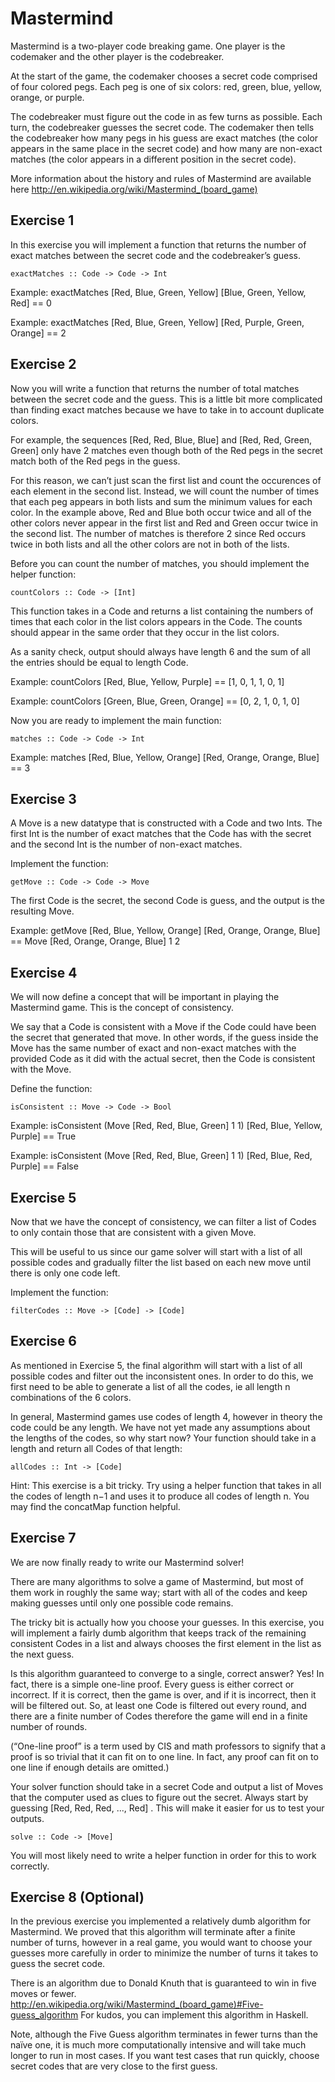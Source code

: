 # Mastermind

Mastermind is a two-player code breaking game. One player is the
codemaker and the other player is the codebreaker.

At the start of the game, the codemaker chooses a secret code
comprised of four colored pegs. Each peg is one of six colors: red,
green, blue, yellow, orange, or purple.

The codebreaker must figure out the code in as few turns as
possible. Each turn, the codebreaker guesses the secret code. The
codemaker then tells the codebreaker how many pegs in his guess are
exact matches (the color appears in the same place in the secret code)
and how many are non-exact matches (the color appears in a different
position in the secret code).

More information about the history and rules of Mastermind are
available here http://en.wikipedia.org/wiki/Mastermind_(board_game)


## Exercise 1

In this exercise you will implement a function that returns the number
of exact matches between the secret code and the codebreaker’s guess.
```
exactMatches :: Code -> Code -> Int
```

Example:
    exactMatches [Red, Blue, Green, Yellow] [Blue, Green, Yellow, Red] == 0

Example:
    exactMatches [Red, Blue, Green, Yellow] [Red, Purple, Green, Orange] == 2



## Exercise 2

Now you will write a function that returns the number of total matches
between the secret code and the guess. This is a little bit more
complicated than finding exact matches because we have to take in to
account duplicate colors.

For example, the sequences [Red, Red, Blue, Blue] and
[Red, Red, Green, Green] only have 2 matches even though both of the
Red pegs in the secret match both of the Red pegs in the guess.

For this reason, we can’t just scan the first list and count the
occurences of each element in the second list.  Instead, we will count
the number of times that each peg appears in both lists and sum the
minimum values for each color. In the example above, Red and Blue both
occur twice and all of the other colors never appear in the first list
and Red and Green occur twice in the second list. The number of
matches is therefore 2 since Red occurs twice in both lists and all
the other colors are not in both of the lists.

Before you can count the number of matches, you should implement the
helper function:
```
countColors :: Code -> [Int]
```

This function takes in a Code and returns a list containing the
numbers of times that each color in the list colors appears in the
Code. The counts should appear in the same order that they occur in
the list colors.

As a sanity check, output should always have length 6 and the sum of
all the entries should be equal to length Code.

Example:
    countColors [Red, Blue, Yellow, Purple] == [1, 0, 1, 1, 0, 1]

Example:
    countColors [Green, Blue, Green, Orange] == [0, 2, 1, 0, 1, 0]

Now you are ready to implement the main function:
```
matches :: Code -> Code -> Int
```

Example:
    matches [Red, Blue, Yellow, Orange] [Red, Orange, Orange, Blue] == 3


## Exercise 3

A Move is a new datatype that is constructed with a Code and two Ints.
The first Int is the number of exact matches that the Code has with
the secret and the second Int is the number of non-exact matches.

Implement the function:
```
getMove :: Code -> Code -> Move
```

The first Code is the secret, the second Code is guess, and the output
is the resulting Move.

Example:
    getMove [Red, Blue, Yellow, Orange] [Red, Orange, Orange, Blue] ==
    Move [Red, Orange, Orange, Blue] 1 2


## Exercise 4

We will now define a concept that will be important in playing the
Mastermind game. This is the concept of consistency.

We say that a Code is consistent with a Move if the Code could have
been the secret that generated that move. In other words, if the guess
inside the Move has the same number of exact and non-exact matches
with the provided Code as it did with the actual secret, then the Code
is consistent with the Move.

Define the function:
```
isConsistent :: Move -> Code -> Bool
```

Example:
    isConsistent (Move [Red, Red, Blue, Green] 1 1) [Red, Blue, Yellow, Purple] == True

Example:
    isConsistent (Move [Red, Red, Blue, Green] 1 1) [Red, Blue, Red, Purple] == False


## Exercise 5

Now that we have the concept of consistency, we can filter a list of
Codes to only contain those that are consistent with a given Move.

This will be useful to us since our game solver will start with a list
of all possible codes and gradually filter the list based on each new
move until there is only one code left.

Implement the function:
```
filterCodes :: Move -> [Code] -> [Code]
```


## Exercise 6

As mentioned in Exercise 5, the final algorithm will start with a list
of all possible codes and filter out the inconsistent ones.  In order
to do this, we first need to be able to generate a list of all the
codes, ie all length n combinations of the 6 colors.

In general, Mastermind games use codes of length 4, however in theory
the code could be any length. We have not yet made any assumptions
about the lengths of the codes, so why start now? Your function should
take in a length and return all Codes of that length:
```
allCodes :: Int -> [Code]
```

Hint: This exercise is a bit tricky. Try using a helper function
that takes in all the codes of length n−1 and uses it to produce
all codes of length n. You may find the concatMap function helpful.



## Exercise 7

We are now finally ready to write our Mastermind solver!

There are many algorithms to solve a game of Mastermind, but most of
them work in roughly the same way; start with all of the codes and
keep making guesses until only one possible code remains.

The tricky bit is actually how you choose your guesses. In this
exercise, you will implement a fairly dumb algorithm that keeps track
of the remaining consistent Codes in a list and always chooses the
first element in the list as the next guess.

Is this algorithm guaranteed to converge to a single, correct answer?
Yes! In fact, there is a simple one-line proof. Every guess is either
correct or incorrect. If it is correct, then the game is over, and if
it is incorrect, then it will be filtered out. So, at least one Code
is filtered out every round, and there are a finite number of Codes
therefore the game will end in a finite number of rounds.

(“One-line proof” is a term used by CIS and math professors to signify
that a proof is so trivial that it can fit on to one line. In fact,
any proof can fit on to one line if enough details are omitted.)

Your solver function should take in a secret Code and output a list of
Moves that the computer used as clues to figure out the secret.
Always start by guessing [Red, Red, Red, ..., Red] . This will make it
easier for us to test your outputs.
```
solve :: Code -> [Move]
```

You will most likely need to write a helper function in order for this
to work correctly.


## Exercise 8 (Optional)

In the previous exercise you implemented a relatively dumb algorithm
for Mastermind. We proved that this algorithm will terminate after a
finite number of turns, however in a real game, you would want to
choose your guesses more carefully in order to minimize the number of
turns it takes to guess the secret code.

There is an algorithm due to Donald Knuth that is guaranteed to win in
five moves or fewer.
http://en.wikipedia.org/wiki/Mastermind_(board_game)#Five-guess_algorithm
For kudos, you can implement this algorithm in Haskell.

Note, although the Five Guess algorithm terminates in fewer turns than
the naïve one, it is much more computationally intensive and will take
much longer to run in most cases. If you want test cases that run
quickly, choose secret codes that are very close to the first guess.
